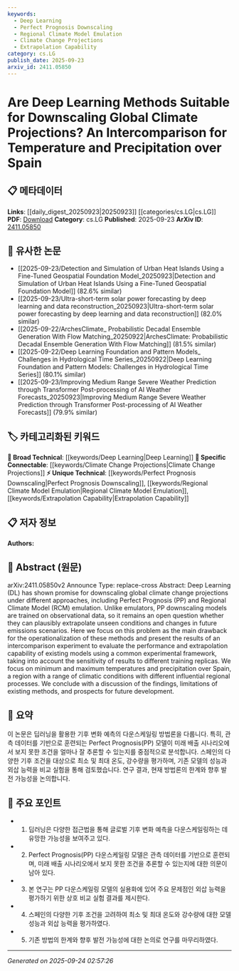 ```yaml
---
keywords:
  - Deep Learning
  - Perfect Prognosis Downscaling
  - Regional Climate Model Emulation
  - Climate Change Projections
  - Extrapolation Capability
category: cs.LG
publish_date: 2025-09-23
arxiv_id: 2411.05850
---
```


<!-- KEYWORD_LINKING_METADATA:
{
  "processed_timestamp": "2025-09-24T02:57:26.355545",
  "vocabulary_version": "1.0",
  "selected_keywords": [
    "Deep Learning",
    "Perfect Prognosis Downscaling",
    "Regional Climate Model Emulation",
    "Climate Change Projections",
    "Extrapolation Capability"
  ],
  "rejected_keywords": [],
  "similarity_scores": {
    "Deep Learning": 0.85,
    "Perfect Prognosis Downscaling": 0.78,
    "Regional Climate Model Emulation": 0.77,
    "Climate Change Projections": 0.8,
    "Extrapolation Capability": 0.75
  },
  "extraction_method": "AI_prompt_based",
  "budget_applied": true,
  "candidates_json": {
    "candidates": [
      {
        "surface": "Deep Learning",
        "canonical": "Deep Learning",
        "aliases": [
          "DL"
        ],
        "category": "broad_technical",
        "rationale": "Deep Learning is central to the paper's exploration of downscaling climate projections, linking it to broader machine learning contexts.",
        "novelty_score": 0.35,
        "connectivity_score": 0.88,
        "specificity_score": 0.65,
        "link_intent_score": 0.85
      },
      {
        "surface": "Perfect Prognosis",
        "canonical": "Perfect Prognosis Downscaling",
        "aliases": [
          "PP"
        ],
        "category": "unique_technical",
        "rationale": "This specific downscaling method is crucial for understanding the paper's focus on model training and extrapolation.",
        "novelty_score": 0.72,
        "connectivity_score": 0.65,
        "specificity_score": 0.82,
        "link_intent_score": 0.78
      },
      {
        "surface": "Regional Climate Model",
        "canonical": "Regional Climate Model Emulation",
        "aliases": [
          "RCM"
        ],
        "category": "unique_technical",
        "rationale": "RCM emulation is a key method compared in the study, providing a specific context for climate modeling.",
        "novelty_score": 0.68,
        "connectivity_score": 0.7,
        "specificity_score": 0.8,
        "link_intent_score": 0.77
      },
      {
        "surface": "Climate Change Projections",
        "canonical": "Climate Change Projections",
        "aliases": [
          "Climate Projections"
        ],
        "category": "specific_connectable",
        "rationale": "The paper's core focus on downscaling these projections makes this a pivotal linking concept.",
        "novelty_score": 0.5,
        "connectivity_score": 0.82,
        "specificity_score": 0.7,
        "link_intent_score": 0.8
      },
      {
        "surface": "Extrapolation Capability",
        "canonical": "Extrapolation Capability",
        "aliases": [
          "Extrapolation"
        ],
        "category": "unique_technical",
        "rationale": "Understanding model extrapolation is critical for assessing the applicability of downscaling methods.",
        "novelty_score": 0.65,
        "connectivity_score": 0.6,
        "specificity_score": 0.78,
        "link_intent_score": 0.75
      }
    ],
    "ban_list_suggestions": [
      "method",
      "experiment",
      "performance"
    ]
  },
  "decisions": [
    {
      "candidate_surface": "Deep Learning",
      "resolved_canonical": "Deep Learning",
      "decision": "linked",
      "scores": {
        "novelty": 0.35,
        "connectivity": 0.88,
        "specificity": 0.65,
        "link_intent": 0.85
      }
    },
    {
      "candidate_surface": "Perfect Prognosis",
      "resolved_canonical": "Perfect Prognosis Downscaling",
      "decision": "linked",
      "scores": {
        "novelty": 0.72,
        "connectivity": 0.65,
        "specificity": 0.82,
        "link_intent": 0.78
      }
    },
    {
      "candidate_surface": "Regional Climate Model",
      "resolved_canonical": "Regional Climate Model Emulation",
      "decision": "linked",
      "scores": {
        "novelty": 0.68,
        "connectivity": 0.7,
        "specificity": 0.8,
        "link_intent": 0.77
      }
    },
    {
      "candidate_surface": "Climate Change Projections",
      "resolved_canonical": "Climate Change Projections",
      "decision": "linked",
      "scores": {
        "novelty": 0.5,
        "connectivity": 0.82,
        "specificity": 0.7,
        "link_intent": 0.8
      }
    },
    {
      "candidate_surface": "Extrapolation Capability",
      "resolved_canonical": "Extrapolation Capability",
      "decision": "linked",
      "scores": {
        "novelty": 0.65,
        "connectivity": 0.6,
        "specificity": 0.78,
        "link_intent": 0.75
      }
    }
  ]
}
-->

# Are Deep Learning Methods Suitable for Downscaling Global Climate Projections? An Intercomparison for Temperature and Precipitation over Spain

## 📋 메타데이터

**Links**: [[daily_digest_20250923|20250923]] [[categories/cs.LG|cs.LG]]
**PDF**: [Download](https://arxiv.org/pdf/2411.05850.pdf)
**Category**: cs.LG
**Published**: 2025-09-23
**ArXiv ID**: [2411.05850](https://arxiv.org/abs/2411.05850)

## 🔗 유사한 논문
- [[2025-09-23/Detection and Simulation of Urban Heat Islands Using a Fine-Tuned Geospatial Foundation Model_20250923|Detection and Simulation of Urban Heat Islands Using a Fine-Tuned Geospatial Foundation Model]] (82.6% similar)
- [[2025-09-23/Ultra-short-term solar power forecasting by deep learning and data reconstruction_20250923|Ultra-short-term solar power forecasting by deep learning and data reconstruction]] (82.0% similar)
- [[2025-09-22/ArchesClimate_ Probabilistic Decadal Ensemble Generation With Flow Matching_20250922|ArchesClimate: Probabilistic Decadal Ensemble Generation With Flow Matching]] (81.5% similar)
- [[2025-09-22/Deep Learning Foundation and Pattern Models_ Challenges in Hydrological Time Series_20250922|Deep Learning Foundation and Pattern Models: Challenges in Hydrological Time Series]] (80.1% similar)
- [[2025-09-23/Improving Medium Range Severe Weather Prediction through Transformer Post-processing of AI Weather Forecasts_20250923|Improving Medium Range Severe Weather Prediction through Transformer Post-processing of AI Weather Forecasts]] (79.9% similar)

## 🏷️ 카테고리화된 키워드
**🧠 Broad Technical**: [[keywords/Deep Learning|Deep Learning]]
**🔗 Specific Connectable**: [[keywords/Climate Change Projections|Climate Change Projections]]
**⚡ Unique Technical**: [[keywords/Perfect Prognosis Downscaling|Perfect Prognosis Downscaling]], [[keywords/Regional Climate Model Emulation|Regional Climate Model Emulation]], [[keywords/Extrapolation Capability|Extrapolation Capability]]

## 📋 저자 정보

**Authors:** 

## 📄 Abstract (원문)

arXiv:2411.05850v2 Announce Type: replace-cross 
Abstract: Deep Learning (DL) has shown promise for downscaling global climate change projections under different approaches, including Perfect Prognosis (PP) and Regional Climate Model (RCM) emulation. Unlike emulators, PP downscaling models are trained on observational data, so it remains an open question whether they can plausibly extrapolate unseen conditions and changes in future emissions scenarios. Here we focus on this problem as the main drawback for the operationalization of these methods and present the results of an intercomparison experiment to evaluate the performance and extrapolation capability of existing models using a common experimental framework, taking into account the sensitivity of results to different training replicas. We focus on minimum and maximum temperatures and precipitation over Spain, a region with a range of climatic conditions with different influential regional processes. We conclude with a discussion of the findings, limitations of existing methods, and prospects for future development.

## 📝 요약

이 논문은 딥러닝을 활용한 기후 변화 예측의 다운스케일링 방법론을 다룹니다. 특히, 관측 데이터를 기반으로 훈련되는 Perfect Prognosis(PP) 모델이 미래 배출 시나리오에서 보지 못한 조건을 얼마나 잘 추론할 수 있는지를 중점적으로 분석합니다. 스페인의 다양한 기후 조건을 대상으로 최소 및 최대 온도, 강수량을 평가하며, 기존 모델의 성능과 외삽 능력을 비교 실험을 통해 검토했습니다. 연구 결과, 현재 방법론의 한계와 향후 발전 가능성을 논의합니다.

## 🎯 주요 포인트

- 1. 딥러닝은 다양한 접근법을 통해 글로벌 기후 변화 예측을 다운스케일링하는 데 유망한 가능성을 보여주고 있다.
- 2. Perfect Prognosis(PP) 다운스케일링 모델은 관측 데이터를 기반으로 훈련되며, 미래 배출 시나리오에서 보지 못한 조건을 추론할 수 있는지에 대한 의문이 남아 있다.
- 3. 본 연구는 PP 다운스케일링 모델의 실용화에 있어 주요 문제점인 외삽 능력을 평가하기 위한 상호 비교 실험 결과를 제시한다.
- 4. 스페인의 다양한 기후 조건을 고려하여 최소 및 최대 온도와 강수량에 대한 모델 성능과 외삽 능력을 평가하였다.
- 5. 기존 방법의 한계와 향후 발전 가능성에 대한 논의로 연구를 마무리하였다.


---

*Generated on 2025-09-24 02:57:26*